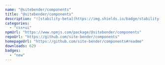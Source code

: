 ```yaml
---
name: "@sitebender/components"
title: "@sitebender/components"
description: "![stability-beta](https://img.shields.io/badge/stability-beta-33bbff.svg)"
categories:
  - "css+ui"
npmUrl: "https://www.npmjs.com/package/@sitebender/components"
repoUrl: "https://github.com/site-bender/components"
homepageUrl: "https://github.com/site-bender/components#readme"
downloads: 629
badges:
  - "new"
---
```

